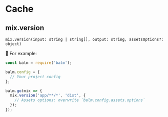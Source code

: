 # Cache

## mix.version

`mix.version(input: string | string[], output: string, assetsOptions?: object)`

🌰 For example:

```js
const balm = require('balm');

balm.config = {
  // Your project config
};

balm.go(mix => {
  mix.version('app/**/*', 'dist', {
    // Assets options: overwrite `balm.config.assets.options`
  });
});
```
